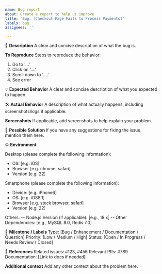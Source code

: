 ```yaml
---
name: Bug report
about: Create a report to help us improve
title: 'Bug: [Checkout Page Fails to Process Payments]'
labels: bug
assignees: ''

---
```


📝 **Description**
A clear and concise description of what the bug is.

**To Reproduce**
Steps to reproduce the behavior:
1. Go to '...'
2. Click on '....'
3. Scroll down to '....'
4. See error

💡 **Expected Behavior**
A clear and concise description of what you expected to happen.

🛠 **Actual Behavior**
A description of what actually happens, including screenshots/logs if applicable.

**Screenshots**
If applicable, add screenshots to help explain your problem.

📌 **Possible Solution**
If you have any suggestions for fixing the issue, mention them here.

⚙️ **Environment**

Desktop (please complete the following information):
 - OS: [e.g. iOS]
 - Browser [e.g. chrome, safari]
 - Version [e.g. 22]

Smartphone (please complete the following information):
 - Device: [e.g. iPhone6]
 - OS: [e.g. iOS8.1]
 - Browser [e.g. stock browser, safari]
 - Version [e.g. 22]

Others:
-- Node.js Version (if applicable): [e.g., 18.x]
-- Other Dependencies: [e.g., MySQL 8.0, Redis 7.0]

🎯 **Milestone / Labels**
Type: [Bug / Enhancement / Documentation / Question]
Priority: [Low / Medium / High]
Status: [Open / In Progress / Needs Review / Closed]

🔗 **References**
Related issues: #123, #456
Relevant PRs: #789
Documentation: [Link to docs if needed]

**Additional context**
Add any other context about the problem here.
